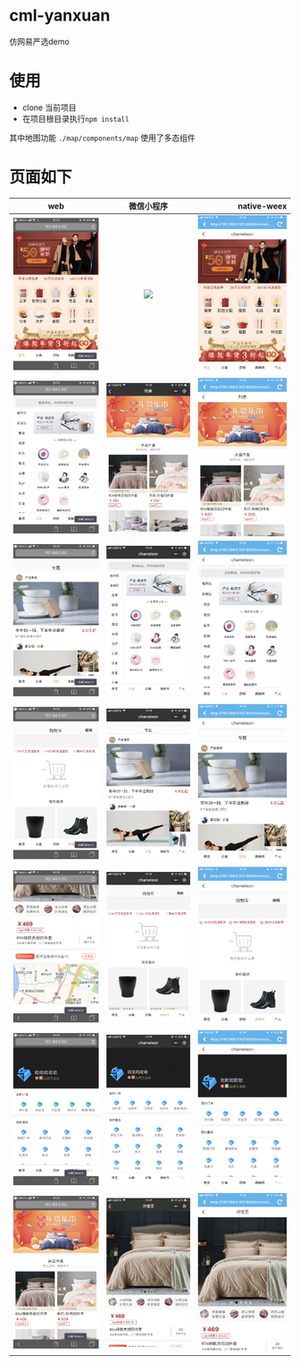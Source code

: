 # cml-yanxuan
仿网易严选demo

# 使用

- clone 当前项目
- 在项目根目录执行`npm install`

其中地图功能 `./map/components/map` 使用了多态组件

# 页面如下

| web   |      微信小程序      |  native-weex |
|----------|:-------------:|------:|
| <img src="./preview/web-1.jpg" width="200px"/> |  <img src="./preview/wx-1.jpg" width="200px"/>| <img src="./preview/weex-1.jpg" width="200px"/> |
| <img src="./preview/web-2.jpg" width="200px"/> |  <img src="./preview/wx-2.jpg" width="200px"/>| <img src="./preview/weex-2.jpg" width="200px"/> |
| <img src="./preview/web-3.jpg" width="200px"/> |  <img src="./preview/wx-3.jpg" width="200px"/>| <img src="./preview/weex-3.jpg" width="200px"/> |
| <img src="./preview/web-4.jpg" width="200px"/> |  <img src="./preview/wx-4.jpg" width="200px"/>| <img src="./preview/weex-4.jpg" width="200px"/> |
| <img src="./preview/web-5.jpg" width="200px"/> |  <img src="./preview/wx-5.jpg" width="200px"/>| <img src="./preview/weex-5.jpg" width="200px"/> |
| <img src="./preview/web-6.jpeg" width="200px"/> |  <img src="./preview/wx-6.jpg" width="200px"/>| <img src="./preview/weex-6.jpg" width="200px"/> |
| <img src="./preview/web-7.jpg" width="200px"/> |  <img src="./preview/wx-7.jpg" width="200px"/>| <img src="./preview/weex-7.jpg" width="200px"/> |

